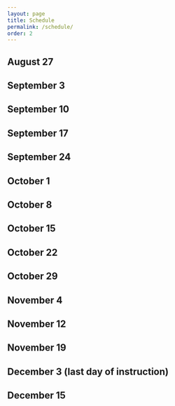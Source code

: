 ```yaml
---
layout: page
title: Schedule
permalink: /schedule/
order: 2
---
```


## August 27

## September 3

## September 10

## September 17

## September 24

## October 1

## October 8

## October 15

## October 22

## October 29

## November 4

## November 12

## November 19

## December 3 (last day of instruction)

## December 15

<!--
Week 1

:   Unix

:   Read Mike Gancarz, *Linux and the Unix Philosophy*.

:   Read Jerry D. Peek, *Learning the Unix Operating System*, chs. 1,
    3--5.

:   Experiment with your terminal, Bash, and Unix conventions.

Week 2

:   Git and GitHub

:   Try [GitHub's online, interactive tutorial][] for Git. (This is
    probably the most fun way to learn the basics of Git.)

:   Read the [documentation for GitHub][] and [their tutorials][]

:   Use Scott Chacon, *[Pro Git][]*, especially chs. 1--3, 5, for
    reference.

:   Read William J. Turkel and Adam Crymble, "[What to Do If You Get
    Stuck][]," *The Programming Historian 2*.

:   Experiment with Git and GitHub.

Week 3
:   Data visualization in R

:   Watch [Google Developers' introduction to R][].

:   Read Winston Chang, *R Graphics Cookbook*, appendix A, chs. 1-4.

:   Browse [ggplot2 documentation][].

:   Experiment with ggplot2 in R Studio.

Week 4
:   Mapping in R

:   Read James Cheshire, "[Introduction to Spatial Data and ggplot2][],"
    Spatial.ly, December 9, 2013.

:   Read David Kahle and Hadley Wickham, "[ggmap: Spatial Visualization
    with ggplot2][]," *The R Journal* 5, no. 1 (June 2013): 144--61.

:   Browse documentation for [RGDAL][].

:   Experiment with spatial data and shapefiles with ggplot2/ggmap.

Week 5
:   Data cleaning and tidying in R

:   Read Hadley Wickham, "[Tidy Data][]," *Journal of Statistical
    Software* (forthcoming).

:   Read Hadley Wickham, "[Reshaping Data in R][]," *Statistical
    Computing and Graphics* 16, no. 2 (December 2005): 5--8.

:   Read Hadley Wickham, "[The Split-Combine-Apply Strategy for Data
    Analysis][]," *Journal of Statistical Software* 40, no. 1 (April
    2011): 1--29.

:   Watch Hadley Wickham, "[Tidy Data and Tidy Tools][]," NYC Open
    Statistical Computing Meetup, December 2011.

:   Read Seth van Hooland, Ruben Verborgh, and Max De Wilde, "[Cleaning
    Data with OpenRefine][]," *The Programming Historian 2*.

:   Browse documentation for [reshape2][], [dplyr][], [plyr][].

:   Experiment with reshaping, tidying, and cleaning your own data.

Week 6
:   Javascript for web interaction

:   Read Douglass Crockford, *Javascript: The Good Parts*.

:   Browse the beginning tutorials at [jQuery Learning Center][].

:   Experiment with jQuery in your browser.

:   **Due:** Lab notebook in R.

Week 7
:   Interactive web visualizations using D3

:   Read Scott Murray, *[Interactive Data Visualization for the Web][]*.

:   Browse the [D3 documentation][].

:   Experiment with the D3 examples [here][] and [here][1].

Week 8
:   Object oriented programming in Ruby

:   Read David A. Black, *The Well-Grounded Rubyist*, chs. 1--4.

:   **Due:** Web visualization in Javascript.

Week 9
:   Flow control and data structures in Ruby

:   Read David A. Black, *The Well-Grounded Rubyist*, chs. 6--10.

Week 10
:   Using APIs in Ruby

:   Read David A. Black, *The Well-Grounded Rubyist*, ch. 11.

:   Read Jason Heppler, "[Better Web Scraping with Nokogiri][]," October
    12, 2012. You may find Jeri Wieringa, "[Intro to Beautiful Soup][],"
    *The Programming Historian 2*, helpful on the same research
    technique using the equivalent library for Python.

:   Read Adam Crymble, "[Downloading Multiple Records Using Query
    Strings][]"; Ian Milligan, "[Automated Downloading with Wget][]";
    and Kellen Kurschinski, "[Applied Archival Downloading with
    Wget][]," all in *The Programming Historian 2*.

:   Browse documentation for [Nokogiri][], [JSON module][], [REST
    wrapper][].

:   Experiment with Ruby and an API for historical sources.

Week 11
:   Basic web applications using Sinatra in Ruby

:   Read Alan Harris and Konstantin Haase, *Sinatra: Up and Running*;
    you may also find *[Sinatra: The Book][]* helpful.

:   Browse [Sinatra documentation][].

:   Experiment with creating a mini web application using Sinatra.

:   **Due:** API script in Ruby.

Week 12
:   Databases and SQL

:   Read *Sam's Teach Yourself SQL*, lessons 1--6, 9--10, 12--13.

:   Read "[Singing with Sinatra][]" parts 1--3.

:   Browse [sqlite3 gem documentation][] and [Datamapper gem
    documentation][]

:   Experiment with sqlite3 and Ruby.

Week 13
:   PHP

:   Read all of "PHP Basic" and "PHP Database" from [W3 Schools
    tutorials][], and browse the remainder.

:   Experiment with PHP and a MySQL database in the development
    environment.

Week 14
:   Anatomy of an Omeka plugin

:   Read "Plugin Basics," "Essential Classes in Omeka," and browse the
    [Omeka documentation][].

:   Experiment with installing Omeka and the plugin of your choice, then
    make an attempt at understanding what the plugin does.

Week 15
:   Your first Omeka plugin

:   Come to class with as much of your Omeka plugin (or other project)
    working as possible. Be prepared to explain both your code and the
    scholarly rationale behind your plugin in our class workshop.

Last day of instruction
:    

:   **Due:** Tutorial

:   **Due:** Omeka plugin

-->

  [GitHub's online, interactive tutorial]: http://try.github.io/
  [documentation for GitHub]: https://help.github.com/
  [their tutorials]: http://guides.github.com/
  [Pro Git]: http://git-scm.com/book
  [What to Do If You Get Stuck]: http://programminghistorian.org/lessons/troubleshooting
  [Google Developers' introduction to R]: http://www.youtube.com/watch?v=iffR3fWv4xw&list=PLOU2XLYxmsIK9qQfztXeybpHvru-TrqAP
  [ggplot2 documentation]: http://docs.ggplot2.org/current/
  [Introduction to Spatial Data and ggplot2]: http://spatial.ly/2013/12/introduction-spatial-data-ggplot2/
  [ggmap: Spatial Visualization with ggplot2]: http://journal.r-project.org/archive/2013-1/kahle-wickham.pdf
  [RGDAL]: http://cran.r-project.org/web/packages/rgdal/index.html
  [Tidy Data]: http://vita.had.co.nz/papers/tidy-data.pdf
  [Reshaping Data in R]: http://stat-computing.org/newsletter/issues/scgn-16-2.pdf
  [The Split-Combine-Apply Strategy for Data Analysis]: http://www.jstatsoft.org/v40/i01/
  [Tidy Data and Tidy Tools]: http://vimeo.com/33727555
  [Cleaning Data with OpenRefine]: http://programminghistorian.org/lessons/cleaning-data-with-openrefine
  [reshape2]: http://cran.r-project.org/web/packages/reshape2/index.html
  [dplyr]: https://github.com/hadley/dplyr
  [plyr]: http://cran.r-project.org/web/packages/plyr/index.html
  [jQuery Learning Center]: http://learn.jquery.com/
  [Interactive Data Visualization for the Web]: http://chimera.labs.oreilly.com/books/1230000000345
  [D3 documentation]: https://github.com/mbostock/d3/wiki
  [here]: https://github.com/mbostock/d3/wiki/Gallery
  [1]: http://bl.ocks.org/mbostock
  [Better Web Scraping with Nokogiri]: http://jasonheppler.org/2012/10/12/better-web-scraping-with-nokogiri.html
  [Intro to Beautiful Soup]: http://programminghistorian.org/lessons/intro-to-beautiful-soup
  [Downloading Multiple Records Using Query Strings]: http://programminghistorian.org/lessons/downloading-multiple-records-using-query-strings
  [Automated Downloading with Wget]: http://programminghistorian.org/lessons/automated-downloading-with-wget
  [Applied Archival Downloading with Wget]: http://programminghistorian.org/lessons/applied-archival-downloading-with-wget
  [Nokogiri]: http://nokogiri.org/
  [JSON module]: http://www.ruby-doc.org/
  [REST wrapper]: https://github.com/iron-io/rest
  [Sinatra: The Book]: http://sinatra-book.gittr.com/
  [Sinatra documentation]: http://www.sinatrarb.com/
  [Singing with Sinatra]: http://net.tutsplus.com/sessions/singing-with-sinatra/
  [sqlite3 gem documentation]: http://rubydoc.info/gems/sqlite3/1.3.8/frames
  [Datamapper gem documentation]: http://datamapper.org/
  [W3 Schools tutorials]: http://www.w3schools.com/php/
  [Omeka documentation]: https://omeka.readthedocs.org/en/latest/
